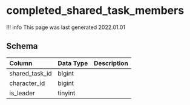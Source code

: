 # completed_shared_task_members

!!! info
	This page was last generated 2022.01.01

## Schema

| Column | Data Type | Description |
| :--- | :--- | :--- |
| shared_task_id | bigint |  |
| character_id | bigint |  |
| is_leader | tinyint |  |

